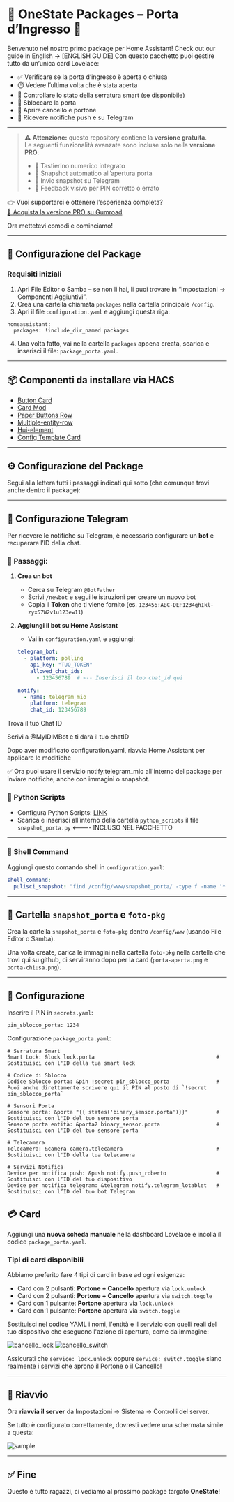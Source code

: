 # 🚪 OneState Packages – Porta d’Ingresso 🚪

Benvenuto nel nostro primo package per Home Assistant!
Check out our guide in English -> [ENGLISH GUIDE]
Con questo pacchetto puoi gestire tutto da un’unica card Lovelace:

- ✅ Verificare se la porta d’ingresso è aperta o chiusa  
- ⏱️ Vedere l’ultima volta che è stata aperta  
- 🔐 Controllare lo stato della serratura smart (se disponibile)  
- 🧩 Sbloccare la porta  
- 🚪 Aprire cancello e portone  
- 📩 Ricevere notifiche push e su Telegram

---

> ⚠️ **Attenzione:** questo repository contiene la **versione gratuita**.  
> Le seguenti funzionalità avanzate sono incluse solo nella **versione PRO**:
> 
> - 🔢 Tastierino numerico integrato  
> - 📸 Snapshot automatico all’apertura porta  
> - 🤖 Invio snapshot su Telegram  
> - 🔁 Feedback visivo per PIN corretto o errato  

👉 Vuoi supportarci e ottenere l’esperienza completa?  
[💖 Acquista la versione PRO su Gumroad](https://stateforge.gumroad.com/l/PackagePortaIngresso?wanted=true)



Ora mettetevi comodi e cominciamo!

---

## 🔧 Configurazione del Package

### Requisiti iniziali

1. Apri File Editor o Samba – se non li hai, li puoi trovare in “Impostazioni → Componenti Aggiuntivi”.
2. Crea una cartella chiamata `packages` nella cartella principale `/config`.
3. Apri il file `configuration.yaml` e aggiungi questa riga:

```
homeassistant:
  packages: !include_dir_named packages
```

4. Una volta fatto, vai nella cartella `packages` appena creata, scarica e inserisci il file: `package_porta.yaml`.

---

## 📦 Componenti da installare via HACS

- [Button Card](https://github.com/custom-cards/button-card)
- [Card Mod](https://github.com/thomasloven/lovelace-card-mod) 
- [Paper Buttons Row](https://github.com/jcwillox/lovelace-paper-buttons-row)
- [Multiple-entity-row](https://github.com/benct/lovelace-multiple-entity-row)
- [Hui-element](https://github.com/thomasloven/lovelace-hui-element)
- [Config Template Card](https://github.com/iantrich/config-template-card)

---

## ⚙️ Configurazione del Package

Segui alla lettera tutti i passaggi indicati qui sotto (che comunque trovi anche dentro il package):

---
## 📲 Configurazione Telegram

Per ricevere le notifiche su Telegram, è necessario configurare un **bot** e recuperare l’ID della chat.

### 🔧 Passaggi:

1. **Crea un bot**
   - Cerca su Telegram `@BotFather`
   - Scrivi `/newbot` e segui le istruzioni per creare un nuovo bot
   - Copia il **Token** che ti viene fornito (es. `123456:ABC-DEF1234ghIkl-zyx57W2v1u123ew11`)

2. **Aggiungi il bot su Home Assistant**
   - Vai in `configuration.yaml` e aggiungi:

   ```yaml
   telegram_bot:
     - platform: polling
       api_key: "TUO_TOKEN"
       allowed_chat_ids:
         - 123456789  # <-- Inserisci il tuo chat_id qui

   notify:
     - name: telegram_mio
       platform: telegram
       chat_id: 123456789

Trova il tuo Chat ID

Scrivi a @MyIDIMBot e ti darà il tuo chatID

Dopo aver modificato configuration.yaml, riavvia Home Assistant per applicare le modifiche

✅ Ora puoi usare il servizio notify.telegram_mio all'interno del package per inviare notifiche, anche con immagini o snapshot.

### 🐍 Python Scripts

- Configura Python Scripts: [LINK](https://www.home-assistant.io/integrations/python_script/)
- Scarica e inserisci all’interno della cartella `python_scripts` il file `snapshot_porta.py` <---- INCLUSO NEL PACCHETTO

---

### 🐚 Shell Command

Aggiungi questo comando shell in `configuration.yaml`:

```yaml
shell_command:
  pulisci_snapshot: "find /config/www/snapshot_porta/ -type f -name '*.jpg' -delete"
```

---

## 📁 Cartella `snapshot_porta` e `foto-pkg`

Crea la cartella `snapshot_porta` e `foto-pkg` dentro `/config/www` (usando File Editor o Samba).

Una volta create, carica le immagini nella cartella `foto-pkg` nella cartella che trovi qui su github, ci serviranno dopo per la card (`porta-aperta.png` e `porta-chiusa.png`).

---

## 🧠 Configurazione

Inserire il PIN in `secrets.yaml`:

```
pin_sblocco_porta: 1234
```
Configurazione `package_porta.yaml`: 
```
# Serratura Smart
Smart Lock: &lock lock.porta                                       # Sostituisci con l'ID della tua smart lock

# Codice di Sblocco
Codice Sblocco porta: &pin !secret pin_sblocco_porta               # Puoi anche direttamente scrivere qui il PIN al posto di `!secret pin_sblocco_porta`                           

# Sensori Porta
Sensore porta: &porta "{{ states('binary_sensor.porta')}}"         # Sostituisci con l'ID del tuo sensore porta
Sensore porta entità: &porta2 binary_sensor.porta                  # Sostituisci con l'ID del tuo sensore porta

# Telecamera
Telecamera: &camera camera.telecamera                              # Sostituisci con l'ID della tua telecamera

# Servizi Notifica
Device per notifica push: &push notify.push_roberto                # Sostituisci con l’ID del tuo dispositivo
Device per notifica telegram: &telegram notify.telegram_lotablet   # Sostituisci con l’ID del tuo bot Telegram
```

## 💳 Card

Aggiungi una **nuova scheda manuale** nella dashboard Lovelace e incolla il codice `package_porta.yaml`.

### Tipi di card disponibili

Abbiamo preferito fare 4 tipi di card in base ad ogni esigenza:

- Card con 2 pulsanti: **Portone + Cancello** apertura via `lock.unlock`
- Card con 2 pulsanti: **Portone + Cancello** apertura via `switch.toggle` 
- Card con 1 pulsante: **Portone** apertura via `lock.unlock` 
- Card con 1 pulsante: **Portone** apertura via `switch.toggle`

Sostituisci nel codice YAML i nomi, l'entità e il servizio con quelli reali del tuo dispositivo che eseguono l'azione di apertura, come da immagine:

![cancello_lock](https://github.com/OneStatePackages/ha-package-porta-ingresso/blob/main/samples/cancello_lock.gif) 
![cancello_switch](https://github.com/OneStatePackages/ha-package-porta-ingresso/blob/main/samples/cancello_switch.gif)

Assicurati che `service: lock.unlock` oppure `service: switch.toggle` siano realmente i servizi che aprono il Portone o il Cancello!

---

## 🔄 Riavvio

Ora **riavvia il server** da Impostazioni → Sistema → Controlli del server.

Se tutto è configurato correttamente, dovresti vedere una schermata simile a questa:

![sample](https://github.com/OneStatePackages/ha-package-porta-ingresso/blob/main/samples/sample.gif)

---

## ✅ Fine

Questo è tutto ragazzi, ci vediamo al prossimo package targato **OneState**!
